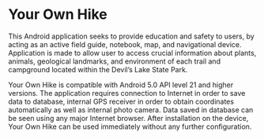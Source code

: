 # Your Own Hike
This Android application seeks to provide education and safety to users, by acting as an active field guide, notebook, map, and navigational device. Application is made to allow user to access crucial  information about plants, animals, geological landmarks, and environment of each trail and  campground located within the Devil’s Lake State Park.

Your Own Hike is compatible with Android 5.0 API level 21 and higher versions. The application requires connection to Internet in order to save data to database, internal GPS receiver in order to obtain coordinates automatically as well as internal photo camera. Data saved in database can be seen using any major Internet browser. After installation on the device, Your Own Hike can be used immediately without any further configuration.
